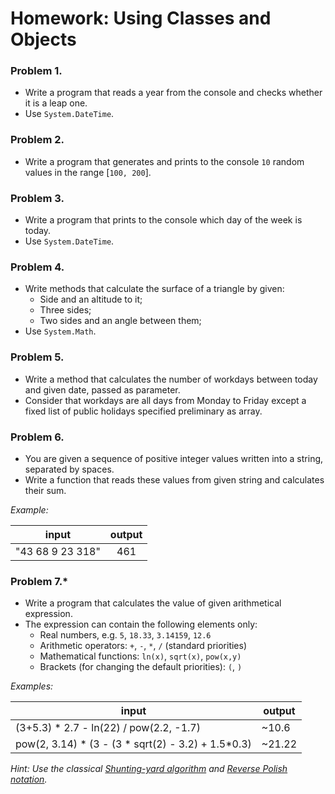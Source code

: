Homework: Using Classes and Objects
===================================

### Problem 1.
*	Write a program that reads a year from the console and checks whether it is a leap one.
*	Use `System.DateTime`.

### Problem 2.
*	Write a program that generates and prints to the console `10` random values in the range [`100, 200`].

### Problem 3.
*	Write a program that prints to the console which day of the week is today.
*	Use `System.DateTime`.

### Problem 4.
*	Write methods that calculate the surface of a triangle by given:
	*	Side and an altitude to it;
	*	Three sides;
	*	Two sides and an angle between them;
*	Use `System.Math`.

### Problem 5.
*	Write a method that calculates the number of workdays between today and given date, passed as parameter.
*	Consider that workdays are all days from Monday to Friday except a fixed list of public holidays specified preliminary as array.

### Problem 6.
*	You are given a sequence of positive integer values written into a string, separated by spaces.
*	Write a function that reads these values from given string and calculates their sum.

_Example:_

|      input       | output |
|------------------|:------:|
| "43 68 9 23 318" | 461    |

### Problem 7.*
*	Write a program that calculates the value of given arithmetical expression.
*	The expression can contain the following elements only:
	*	Real numbers, e.g. `5`, `18.33`, `3.14159`, `12.6`
	*	Arithmetic operators: `+`, `-`, `*`, `/` (standard priorities)
	*	Mathematical functions: `ln(x)`, `sqrt(x)`, `pow(x,y)`
	*	Brackets (for changing the default priorities): `(`, `)`

_Examples:_

|                        input                       | output |
|----------------------------------------------------|--------|
| (3+5.3) * 2.7 - ln(22) / pow(2.2, -1.7)            | ~10.6  |
| pow(2, 3.14) * (3 - (3 * sqrt(2) - 3.2) + 1.5*0.3) | ~21.22 |

_Hint: Use the classical [Shunting-yard algorithm](http://en.wikipedia.org/wiki/Shunting-yard_algorithm) and [Reverse Polish notation](http://en.wikipedia.org/wiki/Reverse_Polish_notation)._
